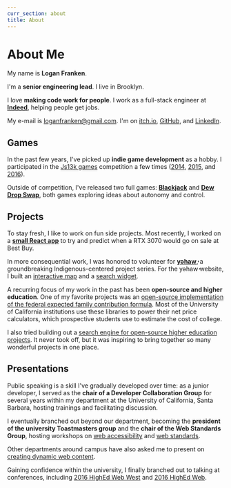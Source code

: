 ```yaml
---
curr_section: about
title: About
---
```


# About Me

My name is **Logan Franken**.

I'm a **senior engineering lead**. I live in Brooklyn.

I love **making code work for people**. I work as a full-stack
engineer at **[Indeed](https://www.indeed.com/)**, helping people get jobs.

My e-mail is [loganfranken@gmail.com](mailto:loganfranken@gmail.com).
I'm on [itch.io](https://loganfranken.itch.io/),
[GitHub](https://github.com/loganfranken), and
[LinkedIn](https://www.linkedin.com/in/loganfranken/).

## Games

In the past few years, I've picked up **indie game development**
as a hobby. I participated in the <a href="https://js13kgames.com/">Js13k games</a>
competition a few times (<a href="https://js13kgames.com/entries/elum" aria-label="2014 Js13k entry">2014</a>,
<a href="https://js13kgames.com/entries/paratec-systems" aria-label="2015 Js13k entry">2015</a>, and
<a href="https://js13kgames.com/entries/control" aria-label="2016 Js13k entry">2016</a>).

Outside of competition, I've released two full games:
**<a href="https://www.loganfranken.com/blog/1582/blackjack/">Blackjack</a>**
and **<a href="https://www.loganfranken.com/blog/1660/dew-drop-swap/">Dew Drop Swap</a>**, 
both games exploring ideas about autonomy and control.

## Projects

To stay fresh, I like to work on fun side projects. Most recently, I worked on a
**<a href="https://github.com/loganfranken/best-buy-rtx-3070" aria-label="Best Buy RTX 3070 Drop Predictor">small React app</a>**
to try and predict when a RTX 3070 would go on sale at Best Buy.

In more consequential work, I was honored to volunteer for **<a href="https://yehawshow.com/">yəhaw̓</a>**,
a groundbreaking Indigenous-centered project series. For the yəhaw̓ website,
I built an <a href="https://github.com/loganfranken/yehaw-map" aria-label="GitHub page for the yəhaw̓ map project">interactive map</a> and
a <a href="https://github.com/loganfranken/yehaw-search" aria-label="GitHub page for the yəhaw̓ search project">search widget</a>.

A recurring focus of my work in the past has been **open-source and higher education**.
One of my favorite projects was an <a href="https://github.com/ucsbfinaid">open-source implementation of the
federal expected family contribution formula</a>. Most of the University of California institutions use these
libraries to power their net price calculators, which prospective students use to estimate the cost of college.

I also tried building out a <a href="https://github.com/universitycommons/">search engine for open-source
higher education projects</a>. It never took off, but it was inspiring to bring together so many wonderful
projects in one place.

## Presentations

Public speaking is a skill I've gradually developed over time: as a junior
developer, I served as the **chair of a Developer Collaboration Group** for
several years within my department at the University of California, Santa Barbara,
hosting trainings and facilitating discussion.

I eventually branched out beyond our department, becoming the
**president of the university Toastmasters group** and the
**chair of the Web Standards Group**, hosting workshops on
<a href="https://www.loganfranken.com/blog/496/introduction-to-web-accessibility/" aria-label="UCSB Web Standards Group web accessibility workshop">web accessibility</a> 
and <a href="https://www.loganfranken.com/blog/532/overview-of-web-standards/" aria-label="UCSB Web Standards Group web standards workshop">web standards</a>.

Other departments around campus have also asked me to present on
<a href="https://www.loganfranken.com/blog/675/creating-dynamic-web-content/">creating dynamic web content</a>.

Gaining confidence within the university, I finally branched out to talking at conferences,
including <a href="https://www.loganfranken.com/blog/1375/there-is-no-open-source-higher-education-ecosystem/">2016 HighEd Web West</a> and 
<a href="https://www.loganfranken.com/blog/1460/the-stories-our-systems-tell/">2016 HighEd Web</a>.